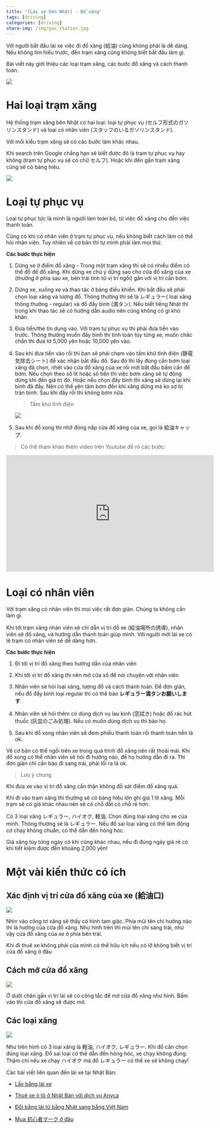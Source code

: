 ```yaml
---
title: "[Lái xe bên Nhật] - Đổ xăng"
tags: [driving]
categories: [driving]
share-img: /img/gas_station.jpg
---
```


Với người bắt đầu lái xe việc đi đổ xăng (給油) cũng không phải là dễ dàng. Nếu không tìm hiểu trước, đến trạm xăng cũng không biết bắt đầu làm gì.

Bài viết này giới thiệu các loại trạm xăng, các bước đổ xăng và cách thanh toán.

![](/img/gas_station.jpg)

# Hai loại trạm xăng

Hệ thống trạm xăng bên Nhật có hai loại: loại tự phục vụ (セルフ形式のガソリンスタンド) và loại có nhân viên (スタッフのいるガソリンスタンド).

Với mỗi kiểu trạm xăng sẽ có các bước làm khác nhau.

Khi search trên Google chẳng hạn sẽ biết được đó là trạm tự phục vụ hay không (trạm tự phục vụ sẽ có chữ セルフ). Hoặc khi đến gần trạm xăng cũng sẽ có bảng hiệu.

![](/img/car_gasoline_station_google_search.png)

<script async src="//pagead2.googlesyndication.com/pagead/js/adsbygoogle.js"></script>
<ins class="adsbygoogle"
     style="display:block; text-align:center;"
     data-ad-layout="in-article"
     data-ad-format="fluid"
     data-ad-client="ca-pub-2750437710821247"
     data-ad-slot="8905029259"></ins>
<script>
     (adsbygoogle = window.adsbygoogle || []).push({});
</script>

# Loại tự phục vụ

Loại tự phục tức là mình là người làm toàn bộ, từ việc đổ xăng cho đến việc thanh toán.

Cũng có khi có nhân viên ở trạm tự phục vụ, nếu không biết cách làm có thể hỏi nhân viên. Tuy nhiên về cơ bản thì tự mình phải làm mọi thứ.

**Các bước thực hiện**

1. Dừng xe ở điểm đổ xăng - Trong một trạm xăng thì sẽ có nhiều điểm có thể đỗ để đổ xăng. Khi dừng xe chú ý dừng sao cho cửa đổ xăng của xe (thường ở phía sau xe, bên trái tính từ vị trí ngồi) gần với vị trí cần bơm.

2. Dừng xe, xuống xe và thao tác ở bảng điều khiển. Khi bắt đầu sẽ phải chọn loại xăng và lượng đổ. Thông thường thì sẽ là レギュラー( loại xăng thông thường - regular) và đổ đầy bình (満タン). Nếu biết tiếng Nhật thì trong khi thao tác sẽ có hướng dẫn audio nên cũng không có gì khó khăn.

3. Đưa tiền/thẻ tín dụng vào. Với trạm tự phục vụ thì phải đưa tiền vào trước. Thông thường muốn đầy bình thì tính toán tùy từng xe, muốn chắc chắn thì đưa tờ 5,000 yên hoặc 10,000 yên vào. 

4. Sau khi đưa tiền vào rồi thì bạn sẽ phải chạm vào tấm khử tĩnh điện (静電気除去シート) để xác nhận bắt đầu đổ. Sau đó thì lấy đúng cần bơm loại xăng đã chọn, nhét vào cửa đổ xăng của xe rồi mới bắt đầu bấm cần để bơm. Nếu chọn theo số lít hoặc số tiền thì việc bơm xăng sẽ tự động dừng khi đến giá trị đó. Hoặc nếu chọn đầy bình thì xăng sẽ dừng lại khi bình đã đầy. Nên có thể yên tâm bơm đến khi xăng dừng mà ko sợ bị tràn bình. Sau khi đầy rồi thì không bơm nữa.

    > Tấm khử tĩnh điện

    ![](/img/car_electrics_removing_touch.jpg)

5. Sau khi đổ xong thì nhớ đóng nắp cửa đổ xăng của xe, gọi là 給油キャップ.

> Có thể tham khảo thêm video trên Youtube để rõ các bước:

<iframe width="560" height="315" src="https://www.youtube.com/embed/tl5NT2XNdhU" frameborder="0" allow="autoplay; encrypted-media" allowfullscreen></iframe>

# Loại có nhân viên

Với trạm xăng có nhân viên thì mọi việc rất đơn giản. Chúng ta không cần làm gì.

Khi tới trạm xăng nhân viên sẽ chỉ dẫn vị trí đỗ xe (給油場所の誘導), nhân viên sẽ đổ xăng, và hướng dẫn thanh toán giúp mình. Với người mới lái xe có lẽ trạm có nhân viên sẽ dễ dàng hơn.

**Các bước thực hiện**

1. Đi tới vị trí đổ xăng theo hướng dẫn của nhân viên

2. Khi tới vị trí đổ xăng thì nên mở cửa sổ để nói chuyện với nhân viên

3. Nhân viên sẽ hỏi loại xăng, lượng đổ và cách thanh toán. Để đơn giản, nếu đổ đầy bình loại regular thì có thể bảo **レギュラー満タンお願いします**.

4. Nhân viên sẽ hỏi thêm có dùng dịch vụ lau kính (窓拭き) hoặc đổ  rác hút thuốc (灰皿のごみ処理). Nếu có muốn dùng dịch vụ thì bảo họ.

5. Sau khi đổ xong nhân viên sẽ đem phiếu thanh toán rồi thanh toán tiền là ok.

Về cơ bản có thể ngồi trên xe trong quá trình đổ xăng nên rất thoải mái. Khi đổ xong có thể nhân viên sẽ hỏi đi hướng nào, để họ hướng dẫn đi ra. Thì đơn giản chỉ cần bảo đi sang trái, phải lối ra là ok.

> Lưu ý chung

<script async src="//pagead2.googlesyndication.com/pagead/js/adsbygoogle.js"></script>
<ins class="adsbygoogle"
     style="display:block; text-align:center;"
     data-ad-layout="in-article"
     data-ad-format="fluid"
     data-ad-client="ca-pub-2750437710821247"
     data-ad-slot="8905029259"></ins>
<script>
     (adsbygoogle = window.adsbygoogle || []).push({});
</script>

Khi đưa xe vào vị trí đổ xăng cẩn thận không đỗ sát điểm đổ xăng quá.

Khi đi vào trạm xăng thì thường sẽ có bảng hiệu lớn ghi giá 1 lít xăng. Mỗi trạm sẽ có giá khác nhau nên sẽ có chỗ đắt có chỗ rẻ hơn.

Có 3 loại xăng レギュラー, ハイオク, 軽油. Chọn đúng loại xăng cho xe của mình. Thông thường sẽ là レギュラー. Nếu đổ sai loại xăng có thể làm động cơ chạy không chuẩn, có thể dẫn đến hỏng hóc.

Giá xăng tùy từng ngày có khi cũng khác nhau, nếu đi đúng ngày giá rẻ có khi tiết kiệm được đến khoảng 2,000 yên!

# Một vài kiến thức có ích

## Xác định vị trí cửa đổ xăng của xe (給油口)

![](/img/car_gasoline_mouth.jpg)

Nhìn vào công tơ xăng sẽ thấy có hình tam giác. Phía mũi tên chỉ hướng nào thì là hướng của cửa đổ xăng. Như hình trên thì mũi tên chỉ sang trái, như vậy cửa đổ xăng của xe ở phía bên trái.

Khi đi thuê xe không phải của mình có thể hữu ích nếu có lỡ không biết vị trí cửa đổ xăng ở đâu

## Cách mở cửa đổ xăng 

![](/img/car_open_gas_mouth.jpg)

Ở dưới chân gần vị trí lái sẽ có công tắc để mở cửa đổ xăng như hình. Bấm vào thì cửa đổ xăng sẽ được mở.

## Các loại xăng

![](/img/car_gasoline_type.jpg)

Như trên hình có 3 loại xăng là 軽油, ハイオク, レギュラー. Khi đổ cần chọn đúng loại xăng. Đổ sai loại có thể dẫn đến hỏng hóc, xe chạy không đúng. Thậm chí nếu xe chạy ハイオク mà đổ レギュラー có thể xe sẽ không chạy!

Các bài viết liên quan đến lái xe tại Nhật Bản:

<script async src="//pagead2.googlesyndication.com/pagead/js/adsbygoogle.js"></script>
<ins class="adsbygoogle"
     style="display:block; text-align:center;"
     data-ad-layout="in-article"
     data-ad-format="fluid"
     data-ad-client="ca-pub-2750437710821247"
     data-ad-slot="8905029259"></ins>
<script>
     (adsbygoogle = window.adsbygoogle || []).push({});
</script>

* [Lấy bằng lái xe](https://phuongnq.me/2018-06-08-driving-license-in-japan-part-1/)

* [Thuê xe ô tô ở Nhật Bản với dịch vụ Anyca](https://phuongnq.me/2018-06-30-thue-xe-qua-dich-vu-anyca/)

* [Đổi bằng lái từ bằng Nhật sang bằng Việt Nam](https://phuongnq.me/2018-08-22-doi-bang-nhat-sang-bang-viet/)

* [Mua 初心者マーク ở đâu](https://phuongnq.me/2018-08-27-use-new-user-mark-japan-driver/)